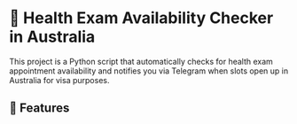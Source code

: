 # 🏥 Health Exam Availability Checker in Australia  
This project is a Python script that automatically checks for health exam appointment availability and notifies you via Telegram when slots open up in Australia for visa purposes.

## 🚀 Features
